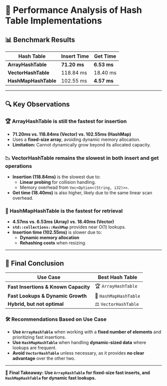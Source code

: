 # 🚀 Performance Analysis of Hash Table Implementations

## 📊 Benchmark Results

| Hash Table        | Insert Time | Get Time |
|------------------|------------|----------|
| **ArrayHashTable** | **71.20 ms** | **6.53 ms** |
| **VectorHashTable** | 118.84 ms | 18.40 ms |
| **HashMapHashTable** | 102.55 ms | **4.57 ms** |

---

## 🔍 Key Observations

### 🏆 **ArrayHashTable is still the fastest for insertion**
- **71.20ms vs. 118.84ms (Vector) vs. 102.55ms (HashMap)**
- Uses a **fixed-size array**, avoiding dynamic memory allocation.
- **Limitation:** Cannot dynamically grow beyond its allocated capacity.

### 📉 **VectorHashTable remains the slowest in both insert and get operations**
- **Insertion (118.84ms)** is the slowest due to:
    - **Linear probing** for collision handling.
    - Memory overhead from `Vec<Option<(String, i32)>>`.
- **Get time (18.40ms)** is also higher, likely due to the same linear scan overhead.

### 🚀 **HashMapHashTable is the fastest for retrieval**
- **4.57ms vs. 6.53ms (Array) vs. 18.40ms (Vector)**
- **`std::collections::HashMap`** provides near O(1) lookups.
- **Insertion time (102.55ms)** is slower due to:
    - **Dynamic memory allocation**
    - **Rehashing costs** when resizing.

---

## 📝 Final Conclusion

| Use Case | Best Hash Table |
|----------|----------------|
| **Fast Insertions & Known Capacity** | 🏆 `ArrayHashTable` |
| **Fast Lookups & Dynamic Growth** | 🚀 `HashMapHashTable` |
| **Hybrid, but not optimal** | ⚖️ `VectorHashTable` |

### **🛠 Recommendations Based on Use Case**
- **Use `ArrayHashTable`** when working with a **fixed number of elements** and prioritizing fast insertions.
- **Use `HashMapHashTable`** when handling **dynamic-sized data** where lookups are frequent.
- **Avoid `VectorHashTable`** unless necessary, as it provides **no clear advantage** over the other two.

---

🚀 **Final Takeaway:** **Use `ArrayHashTable` for fixed-size fast inserts, and `HashMapHashTable` for dynamic fast lookups.**
